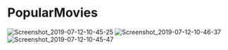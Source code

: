# PopularMovies
![Screenshot_2019-07-12-10-45-25](https://user-images.githubusercontent.com/43134132/61115456-cb082580-a492-11e9-85d3-68c602e07581.png)
![Screenshot_2019-07-12-10-46-37](https://user-images.githubusercontent.com/43134132/61115459-cb082580-a492-11e9-8b88-23697cd86c29.png)
![Screenshot_2019-07-12-10-45-47](https://user-images.githubusercontent.com/43134132/61115457-cb082580-a492-11e9-8075-d43a5829aed6.png)

